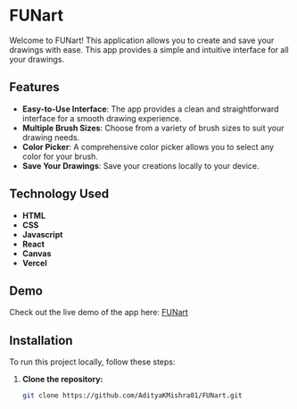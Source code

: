 # FUNart

Welcome to FUNart! This application allows you to create and save your drawings with ease. This app provides a simple and intuitive interface for all your drawings.

## Features

- **Easy-to-Use Interface**: The app provides a clean and straightforward interface for a smooth drawing experience.
- **Multiple Brush Sizes**: Choose from a variety of brush sizes to suit your drawing needs.
- **Color Picker**: A comprehensive color picker allows you to select any color for your brush.
- **Save Your Drawings**: Save your creations locally to your device.

## Technology Used

- **HTML**
- **CSS**
- **Javascript**
- **React**
- **Canvas**
- **Vercel**

## Demo

Check out the live demo of the app here: [FUNart](https://funart-rouge.vercel.app)

## Installation

To run this project locally, follow these steps:

1. **Clone the repository:**
   ```bash
   git clone https://github.com/AdityaKMishra01/FUNart.git
